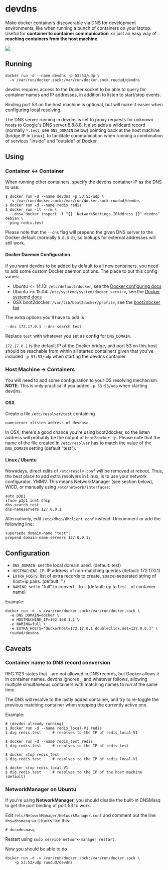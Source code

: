# devdns
Make docker containers discoverable via DNS for development environments, like
when running a bunch of containers on your laptop. Useful for
**container to container communication**, or just an easy way of **reaching
containers from the host machine**.

[![](https://images.microbadger.com/badges/image/ruudud/devdns.svg)](https://microbadger.com/images/ruudud/devdns "Get your own image badge on microbadger.com")


## Running

    docker run -d --name devdns -p 53:53/udp \
      -v /var/run/docker.sock:/var/run/docker.sock ruudud/devdns

devdns requires access to the Docker socket to be able to query for container
names and IP addresses, in addition to listen to start/stop events.

Binding port 53 on the host machine is optional, but will make it easier when
configuring local resolving.

The DNS server running in devdns is set to proxy requests for unknown hosts to
Google's DNS server 8.8.8.8.
It also adds a wildcard record (normally `*.test`, see `DNS_DOMAIN` below)
pointing back at the host machine (bridge IP in Linux), to facilitate
communication when running a combination of services "inside" and "outside" of
Docker.


## Using

### Container ↔ Container
When running other containers, specify the devdns container IP as the DNS to
use:

```
$ docker run -d --name devdns -p 53:53/udp \
  -v /var/run/docker.sock:/var/run/docker.sock ruudud/devdns
$ docker run -d --name redis redis
$ docker run -it --rm \
  --dns=`docker inspect -f "{{ .NetworkSettings.IPAddress }}" devdns` debian \
  ping redis.test
```

Please note that the `--dns` flag will prepend the given DNS server to the
Docker default (normally `8.8.8.8`), so lookups for external addresses will
still work.

#### Docker Daemon Configuration
If you want devdns to be added by default to all new containers, you need to
add some custom Docker daemon options. The place to put this config varies:

 * Ubuntu <= 14.10: `/etc/default/docker`, see the
   [Docker configuring docs][]
 * Ubuntu >= 15.04: `/etc/systemd/system/docker.service`, see the
   [Docker systemd docs][]
 * OSX boot2docker: `/var/lib/boot2docker/profile`, see the
   [boot2docker faq][]

The extra options you'll have to add is

    --dns 172.17.0.1 --dns-search test

Replace `test` with whatever you set as config for `DNS_DOMAIN`.

`172.17.0.1` is the default IP of the Docker bridge, and port 53 on this host
should be reachable from within all started containers given that you've
included `-p 53:53/udp` when starting the devdns container.

[Docker configuring docs]: https://docs.docker.com/articles/configuring/#configuring-docker
[Docker systemd docs]: https://docs.docker.com/articles/systemd/#custom-docker-daemon-options
[boot2docker faq]: https://github.com/boot2docker/boot2docker/blob/master/doc/FAQ.md#local-customisation-with-persistent-partition


### Host Machine → Containers
You will need to add some configuration to your OS resolving mechanism.  
**NOTE**: This is only practical if you added `-p 53:53/udp` when starting
devdns.

#### OSX
Create a file `/etc/resolver/test` containing

    nameserver <listen address of devdns>

In OSX, there's a good chance you're using boot2docker, so the listen address
will probably be the output of `boot2docker ip`.
Please note that the name of the file created in `/etc/resolver` has to match
the value of the `DNS_DOMAIN` setting (default "test").


#### Linux / Ubuntu
Nowadays, direct edits of `/etc/resolv.conf` will be removed at reboot.
Thus, the best place to add extra resolvers in Linux, is to use your network
configurator. YMMV. This means NetworkManager (see section below), WICD, or
manually using `/etc/network/interfaces`:

    auto p3p1
    iface p3p1 inet dhcp
    dns-search test
    dns-nameservers 127.0.0.1

Alternatively, edit `/etc/dhcp/dhclient.conf` instead. Uncomment or add the
following line:

    supersede domain-name "test";
    prepend domain-name-servers 127.0.0.1;


## Configuration

 * `DNS_DOMAIN`: set the local domain used. (default: test)
 * `HOSTMACHINE_IP`: IP address of non-matching queries (default: 172.17.0.1)
 * `EXTRA_HOSTS`: list of extra records to create, space-separated string of
   host=ip pairs. (default: '')
 * `NAMING`: set to "full" to convert `_` to `-` (default: up to first `_` of
   container name)

Example:

```
docker run -d -v /var/run/docker.sock:/var/run/docker.sock \
  -e DNS_DOMAIN=docker \
  -e HOSTMACHINE_IP=192.168.1.1 \
  -e NAMING=full \
  -e EXTRA_HOSTS="dockerhost=172.17.0.1 doubleclick.net=127.0.0.1" \
  ruudud/devdns
```


## Caveats

### Container name to DNS record conversion
RFC 1123 states that `_` are not allowed in DNS records, but Docker allows it
in container names. devdns ignores `_` and whatever follows, allowing multiple
simultaneous containers with matching names to run at the same time.

The DNS will resolve to the lastly added container, and try to re-toggle the
previous matching container when stopping the currently active one.

Example:
```
# (devdns already running)
$ docker run -d --name redis_local-V1 redis
$ dig redis.test     # resolves to the IP of redis_local-V1

$ docker run -d --name redis_test redis
$ dig redis.test     # resolves to the IP of redis_test

$ docker stop redis_test
$ dig redis.test     # resolves to the IP of redis_local-V1

$ docker stop redis_local-V1
$ dig redis.test     # resolves to the IP of the host machine (default)
```

### NetworkManager on Ubuntu
If you're using **NetworkManager**, you should disable the built-in DNSMasq to
get the port binding of port 53 to work.

Edit `/etc/NetworkManager/NetworkManager.conf` and comment out the line
`dns=dnsmasq` so it looks like this:

    # dns=dnsmasq

Restart using `sudo service network-manager restart`.

Now you should be able to do
```
docker run -d -v /var/run/docker.sock:/var/run/docker.sock \
    -p 53:53/udp ruudud/devdns
```

